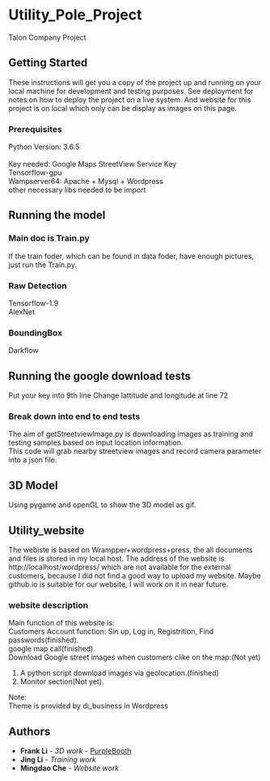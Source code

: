 # Utility_Pole_Project
Talon Company Project

## Getting Started

These instructions will get you a copy of the project up and running on your local machine for development and testing purposes. See deployment for notes on how to deploy the project on a live system. And website for this project is on local which only can be display as images on this page. 

### Prerequisites

Python Version: 3.6.5<br>		
Key needed: Google Maps StreetView Service Key<br>
Tensorflow-gpu<br>
Wampserver64: Apache + Mysql + Wordpress<br>
other necessary libs needed to be import<br>

## Running the model

### Main doc is Train.py
If the train foder, which can be found in data foder, have enough pictures, just run the Train.py.  
### Raw Detection  
Tensorflow-1.9  
AlexNet  
### BoundingBox  
Darkflow

## Running the google download tests

Put your key into 9th line
Change lattitude and longitude at line 72

### Break down into end to end tests

The aim of getStreetviewImage.py is downloading images as training and testing samples based on input location information.<br>
This code will grab nearby streetview images and record camera parameter into a json file.<br>

## 3D Model

Using pygame and openGL to show the 3D model as gif.

## Utility_website

The webiste is based on Wrampper+wordpress+press, the all documents and files is stored in my local host. The address of the website is http://localhost/wordpress/ which are not available for the external customers, because I did not find a good way to upload my website. Maybe github.io is suitable for our website, I will work on it in near future. 

### website description

Main function of this website is:<br>
Customers Account function: Sin up, Log in, Registrition, Find passwords(finished).<br>
google map call(finished).<br>
Download Google street images when customers clike on the map:(Not yet)<br>
1. A python script download images via geolocation.(finished)<br>
2. Monitor section(Not yet).<br>
 
Note:<br>
Theme is provided by di_business in Wordpress<br>

## Authors

* **Frank Li** - *3D work* - [PurpleBooth](https://github.com/FrankLiOnLine)
* **Jing Li** - *Training work*
* **Mingdao Che** - *Website work*
